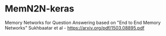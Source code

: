 # MemN2N-keras
Memory Networks for Question Answering based on "End to End Memory Networks" Sukhbaatar et al - https://arxiv.org/pdf/1503.08895.pdf

